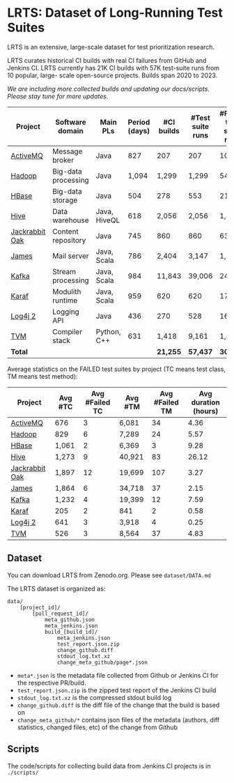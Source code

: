 # LRTS: Dataset of Long-Running Test Suites


LRTS is an extensive, large-scale dataset for test prioritization research.

LRTS curates historical CI builds with real CI failures from GitHub and Jenkins CI. LRTS currently has 21K CI builds with 57K test-suite runs from 10 popular, large- scale open-source projects. Builds span 2020 to 2023.

*We are including more collected builds and updating our docs/scripts. Please stay tune for more updates.*

| **Project** | **Software domain** | **Main PLs** | **Period (days)** | **#CI builds** | **#Test suite runs** | **#Failed test suite runs** |
|---|---|---|---|---|---|---|
| [ActiveMQ](https://github.com/apache/activemq) | Message broker | Java | 827 | 207 | 207 | 109 |
| [Hadoop](https://github.com/apache/hadoop) | Big-data processing | Java | 1,094 | 1,299 | 1,299 | 543 |
| [HBase](https://github.com/apache/hbase) | Big-data storage | Java | 504 | 278 | 553 | 215 |
| [Hive](https://github.com/apache/hive) | Data warehouse | Java, HiveQL | 618 | 2,056 | 2,056 | 1,419 |
| [Jackrabbit Oak](https://github.com/apache/jackrabbit-oak) | Content repository | Java | 745 | 860 | 860 | 639 |
| [James](https://github.com/apache/james-project) | Mail server | Java, Scala | 786 | 2,404 | 3,147 | 1,399 |
| [Kafka](https://github.com/apache/kafka) | Stream processing | Java, Scala | 984 | 11,843 | 39,006 | 24,047 |
| [Karaf](https://github.com/apache/karaf) | Modulith runtime | Java, Scala | 959 | 620 | 620 | 174 |
| [Log4j 2](https://github.com/apache/logging-log4j2) | Logging API | Java | 436 | 270 | 528 | 162 |
| [TVM](https://github.com/apache/tvm) | Compiler stack | Python, C++ | 631 | 1,418 | 9,161 | 1,411 |
| **Total** |  |  |  | **21,255** | **57,437** | **30,118** |



Average statistics on the FAILED test suites by project (TC means test class, TM means test method):

| **Project** | **Avg #TC** | **Avg #Failed TC** | **Avg #TM** | **Avg #Failed TM** | **Avg duration (hours)** |
|---|---|---|---|---|---|
| [ActiveMQ](https://github.com/apache/activemq) | 676 | 3 | 6,081 | 34 | 4.36 |
| [Hadoop](https://github.com/apache/hadoop) | 829 | 6 | 7,289 | 24 | 5.57 |
| [HBase](https://github.com/apache/hbase) | 1,061 | 2 | 6,369 | 3 | 9.28 |
| [Hive](https://github.com/apache/hive) | 1,273 | 9 | 40,921 | 83 | 26.12 |
| [Jackrabbit Oak](https://github.com/apache/jackrabbit-oak) | 1,897 | 12 | 19,699 | 107 | 3.27 |
| [James](https://github.com/apache/james-project) | 1,864 | 6 | 34,718 | 37 | 2.15 |
| [Kafka](https://github.com/apache/kafka) | 1,232 | 4 | 19,399 | 12 | 7.59 |
| [Karaf](https://github.com/apache/karaf) | 205 | 2 | 841 | 2 | 0.58 |
| [Log4j 2](https://github.com/apache/logging-log4j2) | 641 | 3 | 3,918 | 4 | 0.25 |
| [TVM](https://github.com/apache/tvm) | 526 | 3 | 8,564 | 37 | 4.83 |

## Dataset

You can download LRTS from Zenodo.org. Please see `dataset/DATA.md`

The LRTS dataset is organized as:

```
data/
    [project_id]/
        [pull_request_id]/
            meta_github.json
            meta_jenkins.json
            build_[build_id]/
                meta_jenkins.json
                test_report.json.zip
                change_github.diff
                stdout_log.txt.xz
                change_meta_github/page*.json
```


- `meta*.json` is the metadata file collected from Github or Jenkins CI for the respective PR/build.
- `test_report.json.zip` is the zipped test report of the Jenkins CI build
- `stdout_log.txt.xz` is the compressed stdout build log
- `change_github.diff` is the diff file of the change that the build is based on
- `change_meta_github/*` contains json files of the metadata (authors, diff statistics, changed files, etc) of the change from Github

## Scripts

The code/scripts for collecting build data from Jenkins CI projects is in `./scripts/`
